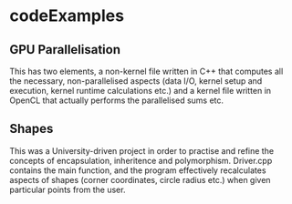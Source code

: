 # codeExamples

## GPU Parallelisation
This has two elements, a non-kernel file written in C++ that computes all the necessary, non-parallelised aspects (data I/O, kernel setup and execution, kernel runtime calculations etc.) and a kernel file written in OpenCL that actually performs the parallelised sums etc.

## Shapes
This was a University-driven project in order to practise and refine the concepts of encapsulation, inheritence and polymorphism. Driver.cpp contains the main function, and the program effectively recalculates aspects of shapes (corner coordinates, circle radius etc.) when given particular points from the user.
